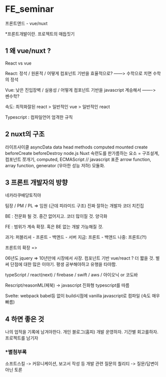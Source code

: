 # FE_seminar


프론트앤드 - vue/nuxt

*프론트개발이란.
프로젝트의 매듭짓기

## 1 왜 vue/nuxt ?

React vs vue

React: 정석 / 원론적 / 어떻게 컴포넌트 기반을 효율적으로? ——> 수학으로 치면 수학의 정석

Vue: 낮은 진입장벽 / 실용성 / 어떻게 컴포넌트 기반을 javascript 계승해서 ——-> 쎈수학?

속도: 최적화잘된 react > 일반적인 vue > 일반적인 react

Typescript : 컴파일언어 엄격한 규칙


## 2 nuxt의 구조

라이프사이클
asyncData data head methods computed mounted create beforeCreate beforeDestroy 
node.js
Nuxt 숙련도를 판가름하는 요소 = 구조설계, 컴포넌트 쪼개기, computed, 
ECMAScript // javascript 표준 arrow function, array function, generator (우아한 성능 저하)
모듈화.


## 3 프론트 개발자의 방향

네카라쿠배당토직야


팀장 / PM / PL => 임원 (근데 피라미드 구조)
진짜 잘하는 개발자
코더
치킨집


BE : 전문화 될 것. 중간 없어지고. 코더 많이질 것. 양극화

FE : 범위가 계속 확장. 혹은 BE 없는 개발 가능해질 것.

과거: 퍼블리셔 - 프론트 - 백앤드 - 서버
지금:           프론트       -         백앤드
나중:                       프론트(?!)


프론트의 확장 =>

06년도 jquery => 10년만에 시장에서 사장.
컴포넌트 기반 vue/react ? 더 짧을 것. 벌써 단점에 대한 많은 이야기.
평생 공부해야하고 유행을 타야함.

typeScript / react(next) / firebase / swift / aws / 아이오닉 or 코도바

Rescript/reasonML(페북) -> javascript 진화형 typescript를 따름

Svelte: webpack babel등 없이 build시점에 vanilla javascript로 컴파일 (속도 매우 빠름)



## 4 하면 좋은 것

나의 업적을 기록에 남겨야한다.
개인 블로그(홈피) 개발 운영하자.
기간별 회고를하자.
프로젝트를 남기자



### *별첨부록

소프트스킬 -> 커뮤니케이션, 보고서 작성 등
개발 관련 질문의 퀄리티 -> 질문/답변이 아닌 토론
